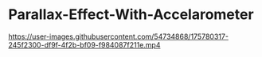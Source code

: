# Parallax-Effect-With-Accelarometer
https://user-images.githubusercontent.com/54734868/175780317-245f2300-df9f-4f2b-bf09-f984087f211e.mp4

